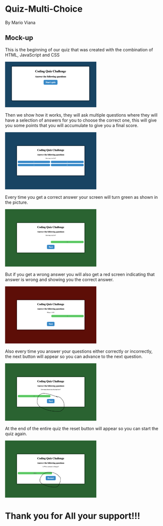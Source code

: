 # Quiz-Multi-Choice
By Mario Viana

## Mock-up
This is the beginning of our quiz that was created with the combination of HTML, JavaScript and CSS

<img src = "Asset/Images/Beginning.png" width = "300" >

Then we show how it works, they will ask multiple questions where 
they will have a selection of answers for you to choose the 
correct one, this will give you some points that you will accumulate 
to give you a final score.

<img src = "Asset/Images/Questions.png" width = "300" >

Every time you get a correct answer your screen will turn green
 as shown in the picture.

<img src = "Asset/Images/Correct.png" width = "300" >

But if you get a wrong answer you will also get a red screen indicating 
that answer is wrong and showing you the correct answer.

<img src = "Asset/Images/Wrong.png" width = "300" >

Also every time you answer your questions either correctly or 
incorrectly, the next button will appear so you can advance to 
the next question.

<img src = "Asset/Images/Next.png" width = "300" >

At the end of the entire quiz the reset button will appear
so you can start the quiz again.

<img src = "Asset/Images/Reset.png" width = "300" >



# Thank you for All your support!!!